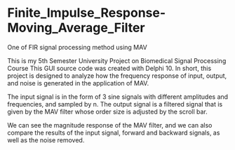 # Finite_Impulse_Response-Moving_Average_Filter
One of FIR signal processing method using MAV

This is my 5th Semester University Project on Biomedical Signal Processing Course
This GUI source code was created with Delphi 10.
In short, this project is designed to analyze how the frequency response of input, output, and noise is generated in the application of MAV.

The input signal is in the form of 3 sine signals with different amplitudes and frequencies, and sampled by n.
The output signal is a filtered signal that is given by the MAV filter whose order size is adjusted by the scroll bar.

We can see the magnitude response of the MAV filter, and we can also compare the results of the input signal, forward and backward signals, as well as the noise removed.
